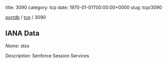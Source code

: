 title: 3090
category: tcp
date: 1970-01-01T00:00:00+0000
slug: tcp/3090

[portdb](/) / [tcp](/category/tcp.html) / 3090


## IANA Data

_Name:_ stss

_Description:_ Senforce Session Services

